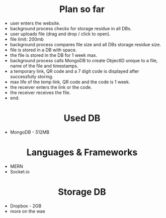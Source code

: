 <center><h1>Plan so far</h1></center>

- user enters the website.
- background process checks for storage residue in all DBs.
- user uploads file (drag and drop / click to open).
- file limit: 200mb
- background process compares file size and all DBs storage residue size.
- file is stored in a DB with space.
- the file is stored in the DB for 1 week max.
- background process calls MongoDB to create ObjectID unique to a file, name of the file and timestamps.
- a temporary link, QR code and a 7 digit code is displayed after successfully storing.
- max life of the temp link, QR code and the code is 1 week.
- the receiver enters the link or the code.
- the receiver receives the file.
- end.

<center><h1>Used DB</h1></center>

- MongoDB - 512MB

<center><h1>Languages & Frameworks</h1></center>

- MERN
- Socket.io

<center><h1>Storage DB</h1></center>

- Dropbox - 2GB
- more on the wae
